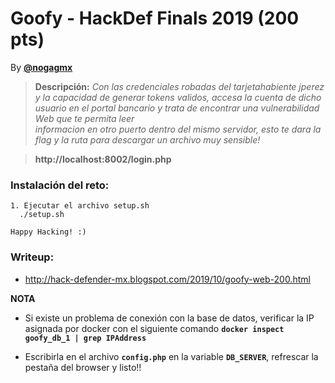 # Goofy - HackDef Finals 2019 (200 pts)
By [**@nogagmx**](https://twitter.com/nogagmx)

> **Descripción:** *Con las credenciales robadas del tarjetahabiente jperez y la capacidad de 
generar tokens validos, accesa la cuenta de dicho usuario en el portal 
bancario y trata de encontrar una vulnerabilidad Web que te permita leer  
informacion en otro puerto dentro del mismo servidor, esto te dara la flag y 
la ruta para descargar un archivo muy sensible!* 

> **http://localhost:8002/login.php**

### Instalación del reto:
~~~
1. Ejecutar el archivo setup.sh
  ./setup.sh

Happy Hacking! :)
~~~

### Writeup:
* http://hack-defender-mx.blogspot.com/2019/10/goofy-web-200.html

**NOTA**
* Si existe un problema de conexión con la base de datos, verificar la IP asignada por docker con el siguiente comando
  **`docker inspect goofy_db_1 | grep IPAddress`**

* Escribirla en el archivo **`config.php`** en la variable **`DB_SERVER`**, refrescar la pestaña del browser y listo!!

